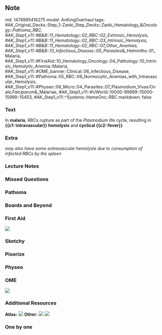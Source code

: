 ## Note
nid: 1478995416275
model: AnKingOverhaul
tags: #AK_Original_Decks::Step_1::Zanki_Step_Decks::Zanki_Hematology_&_Oncology::Pathoma_RBC, #AK_Step1_v11::#B&B::11_Hematology::02_RBC::02_Extrinsic_Hemolysis, #AK_Step1_v11::#B&B::11_Hematology::02_RBC::03_Intrinsic_Hemolysis, #AK_Step1_v11::#B&B::11_Hematology::02_RBC::07_Other_Anemias, #AK_Step1_v11::#B&B::13_Infectious_Disease::05_Parasites_&_Helminths::01_Malaria, #AK_Step1_v11::#FirstAid::10_Hematology_Oncology::04_Pathology::10_Intrinsic_Hemolytic_Anemia::Malaria, #AK_Step1_v11::#OME_banner::Clinical::06_Infectious_Disease, #AK_Step1_v11::#Pathoma::05_RBC::06_Normocytic_Anemias_with_Intravascular_Hemolysis, #AK_Step1_v11::#Physeo::06_Micro::04_Parasites::07_Plasmodium_Vivax/Ovale,_Falciparum_&_Malariae, #AK_Step1_v11::#UWorld::10000-99999::15000-15999::15453, #AK_Step1_v11::^Systems::HemeOnc::RBC
markdown: false

### Text
<div>
  In <b>malaria</b>, RBCs rupture as part of the <i>Plasmodium</i>
  life cycle, resulting in <b>{{c1::intravascular}} hemolysis</b>
  and <b>cyclical {{c2::fever}}</b>
</div>

### Extra
<i>may also have some extravascular hemolysis due to consumption of
infected RBCs by the spleen</i>

### Lecture Notes


### Missed Questions


### Pathoma


### Boards and Beyond


### First Aid
<img src="tmpR6CM3U.png">

### Sketchy


### Pixorize


### Physeo


### OME
<div class="ome-widget">
  <a href=
  "https://onlinemeded.org/spa/infectious-disease?ref=anki"><img src="_OME_AnkiFlashcards_Topic_5.png"></a>
</div>

### Additional Resources
<b>Atlas:</b> <img src="tmpXTZT57.png"> <b>Other:</b> <img src=
"tmpCZ4FXy.png"> <img src=
"Screen%20Shot%202019-10-16%20at%209.19.04%20AM.png">

### One by one

